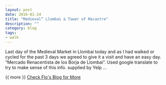 ```yaml
---
layout: post
date: 2016-01-24
title: "Medieval” Llombai & Tower of Macastre"
description: ""
category: blog
tags:
- walk
---
```


<!--start excerpt-->
Last day of the Medieval Market in Llombai today and as I had walked or cycled for the past 3 days we agreed to give it a visit and have an easy day. “Mercado Renacentista de los Borja de Llombai”. Used google translate to try to make sense of this info. supplied by Yelp …

{{ more }}
[Check Flo's Blog for More](http://florencemillar.co.uk/2016/01/24/llombai-macastre/)

